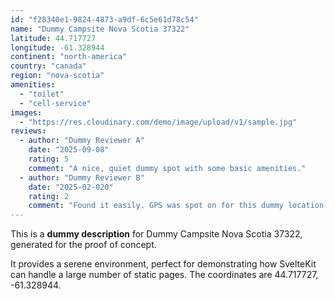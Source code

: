 ```yaml
---
id: "f28340e1-9824-4873-a9df-6c5e61d78c54"
name: "Dummy Campsite Nova Scotia 37322"
latitude: 44.717727
longitude: -61.328944
continent: "north-america"
country: "canada"
region: "nova-scotia"
amenities:
  - "toilet"
  - "cell-service"
images:
  - "https://res.cloudinary.com/demo/image/upload/v1/sample.jpg"
reviews:
  - author: "Dummy Reviewer A"
    date: "2025-09-08"
    rating: 5
    comment: "A nice, quiet dummy spot with some basic amenities."
  - author: "Dummy Reviewer B"
    date: "2025-02-020"
    rating: 2
    comment: "Found it easily. GPS was spot on for this dummy location."
---
```


This is a **dummy description** for Dummy Campsite Nova Scotia 37322, generated for the proof of concept.

It provides a serene environment, perfect for demonstrating how SvelteKit can handle a large number of static pages. The coordinates are 44.717727, -61.328944.
